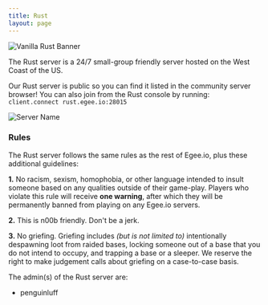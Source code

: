 ```yaml
---
title: Rust
layout: page
---
```


![Vanilla Rust Banner](/public/rust_rules.jpeg)

The Rust server is a 24/7 small-group friendly server hosted on the West Coast of the US.

Our Rust server is public so you can find it listed in the community server browser! You can also join from the Rust console by running: `client.connect rust.egee.io:28015`

![Server Name](/public/Roundedbannervanillarust.png)

### Rules

The Rust server follows the same rules as the rest of Egee.io, plus these additional guidelines:

**1.** No racism, sexism, homophobia, or other language intended to insult someone based on any qualities outside of their game-play. Players who violate this rule will receive **one warning**, after which they will be permanently banned from playing on any Egee.io servers.

**2.** This is n00b friendly. Don't be a jerk.

**3.** No griefing. Griefing includes *(but is not limited to)* intentionally despawning loot from raided bases, locking someone out of a base that you do not intend to occupy, and trapping a base or a sleeper. We reserve the right to make judgement calls about griefing on a case-to-case basis.

The admin(s) of the Rust server are:
* penguinluff

